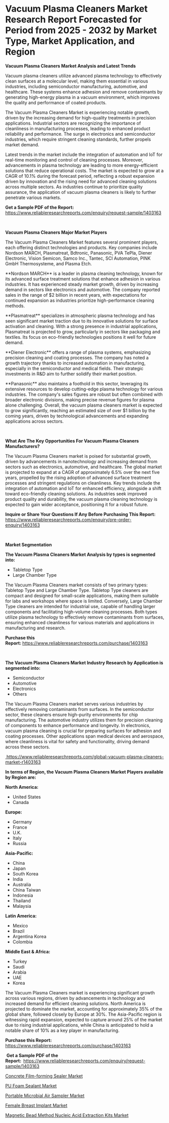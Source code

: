 <p><h1>Vacuum Plasma Cleaners Market Research Report Forecasted for Period from 2025 -  2032 by Market Type, Market Application, and Region</h1></p><p><strong>Vacuum Plasma Cleaners Market Analysis and Latest Trends</strong></p>
<p><p>Vacuum plasma cleaners utilize advanced plasma technology to effectively clean surfaces at a molecular level, making them essential in various industries, including semiconductor manufacturing, automotive, and healthcare. These systems enhance adhesion and remove contaminants by generating high-energy plasma in a vacuum environment, which improves the quality and performance of coated products.</p><p>The Vacuum Plasma Cleaners Market is experiencing notable growth, driven by the increasing demand for high-quality treatments in precision applications. Industrial sectors are recognizing the importance of cleanliness in manufacturing processes, leading to enhanced product reliability and performance. The surge in electronics and semiconductor industries, which require stringent cleaning standards, further propels market demand.</p><p>Latest trends in the market include the integration of automation and IoT for real-time monitoring and control of cleaning processes. Moreover, advancements in plasma technology are leading to more energy-efficient solutions that reduce operational costs. The market is expected to grow at a CAGR of 10.1% during the forecast period, reflecting a robust expansion driven by innovation and the rising need for advanced cleaning solutions across multiple sectors. As industries continue to prioritize quality assurance, the application of vacuum plasma cleaners is likely to further penetrate various markets.</p></p>
<p><strong>Get a Sample PDF of the Report:&nbsp;</strong> <a href="https://www.reliableresearchreports.com/enquiry/request-sample/1403163?utm_campaign=28&utm_medium=2&utm_source=Github&utm_content=ia&utm_term=12012025&utm_id=vacuum-plasma-cleaners">https://www.reliableresearchreports.com/enquiry/request-sample/1403163</a></p>
<p>&nbsp;</p>
<p><strong>Vacuum Plasma Cleaners Major Market Players</strong></p>
<p><p>The Vacuum Plasma Cleaners Market features several prominent players, each offering distinct technologies and products. Key companies include Nordson MARCH, Plasmatreat, Bdtronic, Panasonic, PVA TePla, Diener Electronic, Vision Semicon, Samco Inc., Tantec, SCI Automation, PINK GmbH Thermosysteme, and Plasma Etch.</p><p>**Nordson MARCH** is a leader in plasma cleaning technology, known for its advanced surface treatment solutions that enhance adhesion in various industries. It has experienced steady market growth, driven by increasing demand in sectors like electronics and automotive. The company reported sales in the range of $2 billion in recent years, with expectations for continued expansion as industries prioritize high-performance cleaning methods.</p><p>**Plasmatreat** specializes in atmospheric plasma technology and has seen significant market traction due to its innovative solutions for surface activation and cleaning. With a strong presence in industrial applications, Plasmatreat is projected to grow, particularly in sectors like packaging and textiles. Its focus on eco-friendly technologies positions it well for future demand.</p><p>**Diener Electronic** offers a range of plasma systems, emphasizing precision cleaning and coating processes. The company has noted a growth trajectory thanks to increased automation in manufacturing, especially in the semiconductor and medical fields. Their strategic investments in R&D aim to further solidify their market position.</p><p>**Panasonic** also maintains a foothold in this sector, leveraging its extensive resources to develop cutting-edge plasma technology for various industries. The company's sales figures are robust but often combined with broader electronic divisions, making precise revenue figures for plasma alone challenging. Overall, the vacuum plasma cleaners market is expected to grow significantly, reaching an estimated size of over $1 billion by the coming years, driven by technological advancements and expanding applications across sectors.</p></p>
<p>&nbsp;</p>
<p><strong>What Are The Key Opportunities For Vacuum Plasma Cleaners Manufacturers?</strong></p>
<p><p>The Vacuum Plasma Cleaners market is poised for substantial growth, driven by advancements in nanotechnology and increasing demand from sectors such as electronics, automotive, and healthcare. The global market is projected to expand at a CAGR of approximately 6.5% over the next five years, propelled by the rising adoption of advanced surface treatment processes and stringent regulations on cleanliness. Key trends include the integration of automation and IoT for enhanced efficiency, alongside a shift toward eco-friendly cleaning solutions. As industries seek improved product quality and durability, the vacuum plasma cleaning technology is expected to gain wider acceptance, positioning it for a robust future.</p></p>
<p><strong>Inquire or Share Your Questions If Any Before Purchasing This Report:</strong> <a href="https://www.reliableresearchreports.com/enquiry/pre-order-enquiry/1403163?utm_campaign=28&utm_medium=2&utm_source=Github&utm_content=ia&utm_term=12012025&utm_id=vacuum-plasma-cleaners">https://www.reliableresearchreports.com/enquiry/pre-order-enquiry/1403163</a></p>
<p>&nbsp;</p>
<p><strong>Market Segmentation</strong></p>
<p><strong>The Vacuum Plasma Cleaners Market Analysis by types is segmented into:</strong></p>
<p><ul><li>Tabletop Type</li><li>Large Chamber Type</li></ul></p>
<p><p>The Vacuum Plasma Cleaners market consists of two primary types: Tabletop Type and Large Chamber Type. Tabletop Type cleaners are compact and designed for small-scale applications, making them suitable for labs and workshops where space is limited. Conversely, Large Chamber Type cleaners are intended for industrial use, capable of handling larger components and facilitating high-volume cleaning processes. Both types utilize plasma technology to effectively remove contaminants from surfaces, ensuring enhanced cleanliness for various materials and applications in manufacturing and research.</p></p>
<p><strong>Purchase this Report:&nbsp;</strong><a href="https://www.reliableresearchreports.com/purchase/1403163?utm_campaign=28&utm_medium=2&utm_source=Github&utm_content=ia&utm_term=12012025&utm_id=vacuum-plasma-cleaners">https://www.reliableresearchreports.com/purchase/1403163</a></p>
<p>&nbsp;</p>
<p><strong>The Vacuum Plasma Cleaners Market Industry Research by Application is segmented into:</strong></p>
<p><ul><li>Semiconductor</li><li>Automotive</li><li>Electronics</li><li>Others</li></ul></p>
<p><p>The Vacuum Plasma Cleaners market serves various industries by effectively removing contaminants from surfaces. In the semiconductor sector, these cleaners ensure high-purity environments for chip manufacturing. The automotive industry utilizes them for precision cleaning of components to enhance performance and longevity. In electronics, vacuum plasma cleaning is crucial for preparing surfaces for adhesion and coating processes. Other applications span medical devices and aerospace, where cleanliness is vital for safety and functionality, driving demand across these sectors.</p></p>
<p><a href="https://www.reliableresearchreports.com/global-vacuum-plasma-cleaners-market-r1403163?utm_campaign=28&utm_medium=2&utm_source=Github&utm_content=ia&utm_term=12012025&utm_id=vacuum-plasma-cleaners">&nbsp;https://www.reliableresearchreports.com/global-vacuum-plasma-cleaners-market-r1403163</a></p>
<p><strong>In terms of Region, the Vacuum Plasma Cleaners Market Players available by Region are:</strong></p>
<p>
    <p> <strong> North America: </strong>
        <ul>
            <li>United States</li>
            <li>Canada</li>
        </ul>
        </p> 
    <p> <strong> Europe: </strong>
        <ul>
            <li>Germany</li>
            <li>France</li>
            <li>U.K.</li>
            <li>Italy</li>
            <li>Russia</li>
        </ul>
        </p> 
    <p> <strong> Asia-Pacific: </strong>
        <ul>
            <li>China</li>
            <li>Japan</li>
            <li>South Korea</li>
            <li>India</li>
            <li>Australia</li>
            <li>China Taiwan</li>
            <li>Indonesia</li>
            <li>Thailand</li>
            <li>Malaysia</li>
        </ul>
        </p> 
    <p> <strong> Latin America: </strong>
        <ul>
            <li>Mexico</li>
            <li>Brazil</li>
            <li>Argentina Korea</li>
            <li>Colombia</li>
        </ul>
        </p> 
    <p> <strong> Middle East & Africa: </strong>
        <ul>
            <li>Turkey</li>
            <li>Saudi</li>
            <li>Arabia</li>
            <li>UAE</li>
            <li>Korea</li>
        </ul>
    </p>
    </p>
<p><p>The Vacuum Plasma Cleaners market is experiencing significant growth across various regions, driven by advancements in technology and increased demand for efficient cleaning solutions. North America is projected to dominate the market, accounting for approximately 35% of the global share, followed closely by Europe at 30%. The Asia-Pacific region is witnessing rapid expansion, expected to capture around 25% of the market due to rising industrial applications, while China is anticipated to hold a notable share of 10% as a key player in manufacturing.</p></p>
<p><strong>Purchase this Report: </strong><a href="https://www.reliableresearchreports.com/purchase/1403163?utm_campaign=28&utm_medium=2&utm_source=Github&utm_content=ia&utm_term=12012025&utm_id=vacuum-plasma-cleaners">https://www.reliableresearchreports.com/purchase/1403163</a></p>
<p>&nbsp;<strong>Get a Sample PDF of the Report:&nbsp;&nbsp;</strong><a href="https://www.reliableresearchreports.com/enquiry/request-sample/1403163?utm_campaign=28&utm_medium=2&utm_source=Github&utm_content=ia&utm_term=12012025&utm_id=vacuum-plasma-cleaners">https://www.reliableresearchreports.com/enquiry/request-sample/1403163</a></p>
<p><strong></strong></p>
<p><p><a href="https://github.com/indrystar/Market-Research-Report-List-5/blob/main/concrete-film-forming-sealer-market.md?utm_campaign=28&utm_medium=2&utm_source=Github&utm_content=ia&utm_term=12012025&utm_id=vacuum-plasma-cleaners">Concrete Film-forming Sealer Market</a></p><p><a href="https://github.com/lehumiston1971679/Market-Research-Report-List-1/blob/main/pu-foam-sealant-market.md?utm_campaign=28&utm_medium=2&utm_source=Github&utm_content=ia&utm_term=12012025&utm_id=vacuum-plasma-cleaners">PU Foam Sealant Market</a></p><p><a href="https://github.com/SamiaChowdhury801/Market-Research-Report-List-1/blob/main/portable-microbial-air-sampler-market.md?utm_campaign=28&utm_medium=2&utm_source=Github&utm_content=ia&utm_term=12012025&utm_id=vacuum-plasma-cleaners">Portable Microbial Air Sampler Market</a></p><p><a href="https://github.com/rileymgdorcas/Market-Research-Report-List-1/blob/main/female-breast-implant-market.md?utm_campaign=28&utm_medium=2&utm_source=Github&utm_content=ia&utm_term=12012025&utm_id=vacuum-plasma-cleaners">Female Breast Implant Market</a></p><p><a href="https://github.com/LilianFaulkner65/Market-Research-Report-List-1/blob/main/magnetic-bead-method-nucleic-acid-extraction-kits-market.md?utm_campaign=28&utm_medium=2&utm_source=Github&utm_content=ia&utm_term=12012025&utm_id=vacuum-plasma-cleaners">Magnetic Bead Method Nucleic Acid Extraction Kits Market</a></p></p>